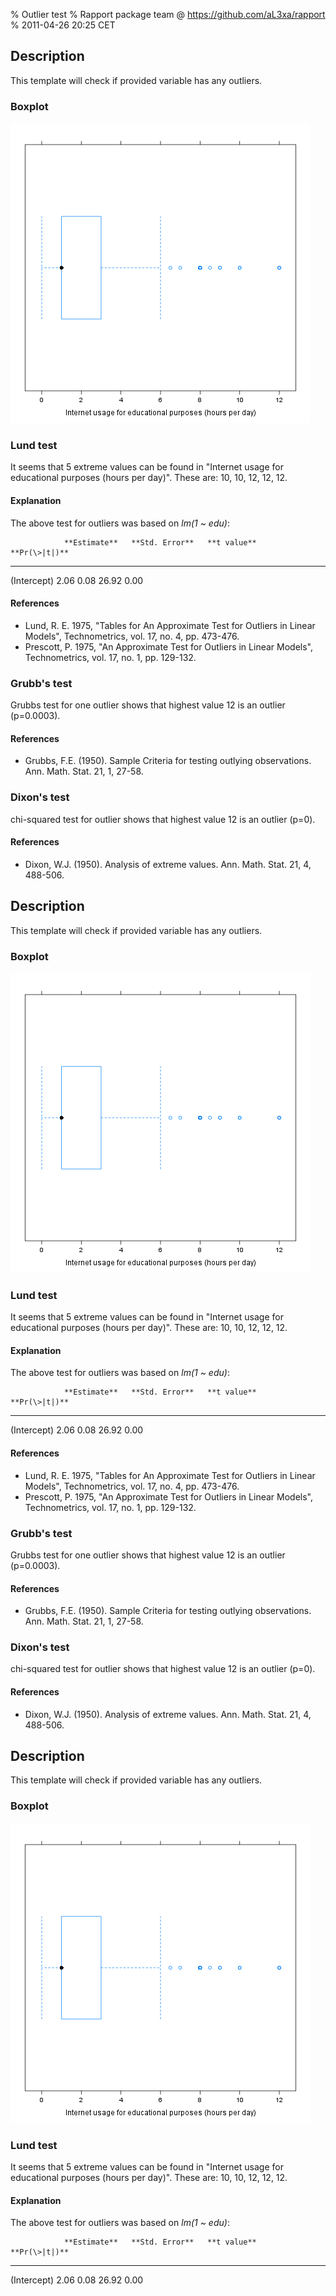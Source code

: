 % Outlier test
% Rapport package team @ https://github.com/aL3xa/rapport
% 2011-04-26 20:25 CET

## Description

This template will check if provided variable has any outliers.

### Boxplot

![image](7e4826ae32ce6332453510e91fb95335.png)

### Lund test

It seems that 5 extreme values can be found in "Internet usage for
educational purposes (hours per day)". These are: 10, 10, 12, 12, 12.

#### Explanation

The above test for outliers was based on *lm(1 \~ edu)*:

                **Estimate**   **Std. Error**   **t value**   **Pr(\>|t|)**
  ------------- -------------- ---------------- ------------- ---------------
  (Intercept)   2.06           0.08             26.92         0.00

#### References

-   Lund, R. E. 1975, "Tables for An Approximate Test for Outliers in
    Linear Models", Technometrics, vol. 17, no. 4, pp. 473-476.
-   Prescott, P. 1975, "An Approximate Test for Outliers in Linear
    Models", Technometrics, vol. 17, no. 1, pp. 129-132.

### Grubb's test

Grubbs test for one outlier shows that highest value 12 is an outlier
(p=0.0003).

#### References

-   Grubbs, F.E. (1950). Sample Criteria for testing outlying
    observations. Ann. Math. Stat. 21, 1, 27-58.

### Dixon's test

chi-squared test for outlier shows that highest value 12 is an outlier
(p=0).

#### References

-   Dixon, W.J. (1950). Analysis of extreme values. Ann. Math. Stat. 21,
    4, 488-506.

## Description

This template will check if provided variable has any outliers.

### Boxplot

![image](7e4826ae32ce6332453510e91fb95335.png)

### Lund test

It seems that 5 extreme values can be found in "Internet usage for
educational purposes (hours per day)". These are: 10, 10, 12, 12, 12.

#### Explanation

The above test for outliers was based on *lm(1 \~ edu)*:

                **Estimate**   **Std. Error**   **t value**   **Pr(\>|t|)**
  ------------- -------------- ---------------- ------------- ---------------
  (Intercept)   2.06           0.08             26.92         0.00

#### References

-   Lund, R. E. 1975, "Tables for An Approximate Test for Outliers in
    Linear Models", Technometrics, vol. 17, no. 4, pp. 473-476.
-   Prescott, P. 1975, "An Approximate Test for Outliers in Linear
    Models", Technometrics, vol. 17, no. 1, pp. 129-132.

### Grubb's test

Grubbs test for one outlier shows that highest value 12 is an outlier
(p=0.0003).

#### References

-   Grubbs, F.E. (1950). Sample Criteria for testing outlying
    observations. Ann. Math. Stat. 21, 1, 27-58.

### Dixon's test

chi-squared test for outlier shows that highest value 12 is an outlier
(p=0).

#### References

-   Dixon, W.J. (1950). Analysis of extreme values. Ann. Math. Stat. 21,
    4, 488-506.

## Description

This template will check if provided variable has any outliers.

### Boxplot

![image](7e4826ae32ce6332453510e91fb95335.png)

### Lund test

It seems that 5 extreme values can be found in "Internet usage for
educational purposes (hours per day)". These are: 10, 10, 12, 12, 12.

#### Explanation

The above test for outliers was based on *lm(1 \~ edu)*:

                **Estimate**   **Std. Error**   **t value**   **Pr(\>|t|)**
  ------------- -------------- ---------------- ------------- ---------------
  (Intercept)   2.06           0.08             26.92         0.00


